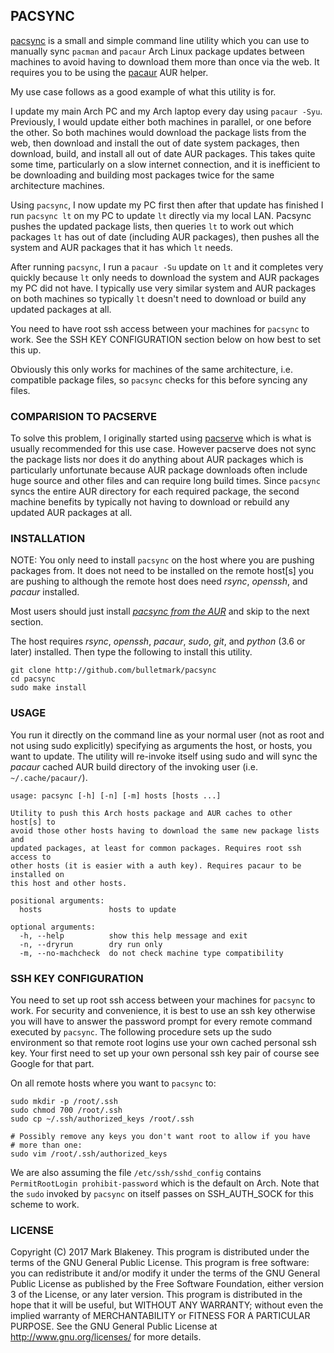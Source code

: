 ## PACSYNC

[pacsync](http://github.com/bulletmark/pacsync) is a small and simple
command line utility which you can use to manually sync `pacman` and
`pacaur` Arch Linux package updates between machines to avoid having to
download them more than once via the web. It requires you to be using
the [pacaur](https://aur.archlinux.org/packages/pacaur/) AUR helper.

My use case follows as a good example of what this utility is for.

I update my main Arch PC and my Arch laptop every day using `pacaur -Syu`.
Previously, I would update either both machines in parallel, or one before the
other. So both machines would download the package lists from the web,
then download and install the out of date system packages, then
download, build, and install all out of date AUR packages. This takes
quite some time, particularly on a slow internet connection, and it is
inefficient to be downloading and building most packages twice for the
same architecture machines.

Using `pacsync`, I now update my PC first then after that update has
finished I run `pacsync lt` on my PC to update `lt` directly via my
local LAN. Pacsync pushes the updated package lists, then queries `lt`
to work out which packages `lt` has out of date (including AUR
packages), then pushes all the system and AUR packages that it has which
`lt` needs.

After running `pacsync`, I run a `pacaur -Su` update on `lt` and it
completes very quickly because `lt` only needs to download the system
and AUR packages my PC did not have. I typically use very similar system
and AUR packages on both machines so typically `lt` doesn't need to
download or build any updated packages at all.

You need to have root ssh access between your machines for
`pacsync` to work. See the SSH KEY CONFIGURATION section below on how
best to set this up.

Obviously this only works for machines of the same architecture, i.e.
compatible package files, so `pacsync` checks for this before syncing any
files.

### COMPARISION TO PACSERVE

To solve this problem, I originally started using
[pacserve](https://aur.archlinux.org/packages/pacserve/) which is what
is usually recommended for this use case. However pacserve does not sync
the package lists nor does it do anything about AUR packages which is
particularly unfortunate because AUR package downloads often include
huge source and other files and can require long build times. Since
`pacsync` syncs the entire AUR directory for each required package, the
second machine benefits by typically not having to download or rebuild
any updated AUR packages at all.

### INSTALLATION

NOTE: You only need to install `pacsync` on the host where you are pushing
packages from. It does not need to be installed on the remote host[s]
you are pushing to although the remote host does need _rsync_, _openssh_,
and _pacaur_ installed.

Most users should just install
[_pacsync from the AUR_](https://aur.archlinux.org/packages/pacsync/) and
skip to the next section.

The host requires _rsync_, _openssh_, _pacaur_, _sudo_, _git_, and
_python_ (3.6 or later) installed. Then type the following to install
this utility.

    git clone http://github.com/bulletmark/pacsync
    cd pacsync
    sudo make install

### USAGE

You run it directly on the command line as your normal user (not as root
and not using sudo explicitly) specifying as arguments the host, or
hosts, you want to update. The utility will re-invoke itself using sudo
and will sync the _pacaur_ cached AUR build directory of the invoking
user (i.e. `~/.cache/pacaur/`).

````
usage: pacsync [-h] [-n] [-m] hosts [hosts ...]

Utility to push this Arch hosts package and AUR caches to other host[s] to
avoid those other hosts having to download the same new package lists and
updated packages, at least for common packages. Requires root ssh access to
other hosts (it is easier with a auth key). Requires pacaur to be installed on
this host and other hosts.

positional arguments:
  hosts               hosts to update

optional arguments:
  -h, --help          show this help message and exit
  -n, --dryrun        dry run only
  -m, --no-machcheck  do not check machine type compatibility
````

### SSH KEY CONFIGURATION

You need to set up root ssh access between your machines for `pacsync`
to work. For security and convenience, it is best to use an ssh key
otherwise you will have to answer the password prompt for every remote
command executed by `pacsync`. The following procedure sets up the sudo
environment so that remote root logins use your own cached personal ssh
key. Your first need to set up your own personal ssh key pair of course
see Google for that part.

On all remote hosts where you want to `pacsync` to:

    sudo mkdir -p /root/.ssh
    sudo chmod 700 /root/.ssh
    sudo cp ~/.ssh/authorized_keys /root/.ssh

    # Possibly remove any keys you don't want root to allow if you have
    # more than one:
    sudo vim /root/.ssh/authorized_keys

We are also assuming the file `/etc/ssh/sshd_config` contains
`PermitRootLogin prohibit-password` which is the default on Arch. Note
that the `sudo` invoked by `pacsync` on itself passes on SSH_AUTH_SOCK
for this scheme to work.

### LICENSE

Copyright (C) 2017 Mark Blakeney. This program is distributed under the
terms of the GNU General Public License.
This program is free software: you can redistribute it and/or modify it
under the terms of the GNU General Public License as published by the
Free Software Foundation, either version 3 of the License, or any later
version.
This program is distributed in the hope that it will be useful, but
WITHOUT ANY WARRANTY; without even the implied warranty of
MERCHANTABILITY or FITNESS FOR A PARTICULAR PURPOSE. See the GNU General
Public License at <http://www.gnu.org/licenses/> for more details.
